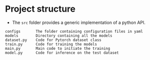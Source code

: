 # Project structure

- The `src` folder provides a generic implementation of a python API.

```
configs       The folder containing configuration files in yaml
models        Directory containing all the models
dataset.py    Code for Pytorch dataset class
train.py      Code for training the models
main.py       Main code to initiate the training
model.py      Code for inference on the test dataset 
```

